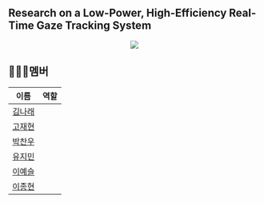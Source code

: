 ## Research on a Low-Power, High-Efficiency Real-Time Gaze Tracking System
<p align="center">
  <img src="https://github.com/user-attachments/assets/8d376900-cbe9-40bb-9dc6-25226df8c0ec" >
</p>

## 🧑‍🤝‍🧑멤버

|이름|역할|
|:---:|:---:|
|[김나래](https://github.com/wing0529)||
|[고재현](https://github.com/LikeViyotte)||
|[박찬우](https://github.com/coldrain0919)||
|[유지민](https://github.com/jimanii)||
|[이예슬](https://github.com/slowsled)||
|[이종현](https://github.com/Hyeonpaper)||

<!--

**Here are some ideas to get you started:**

🙋‍♀️ A short introduction - what is your organization all about?
🌈 Contribution guidelines - how can the community get involved?
👩‍💻 Useful resources - where can the community find your docs? Is there anything else the community should know?
🍿 Fun facts - what does your team eat for breakfast?
🧙 Remember, you can do mighty things with the power of [Markdown](https://docs.github.com/github/writing-on-github/getting-started-with-writing-and-formatting-on-github/basic-writing-and-formatting-syntax)
-->
